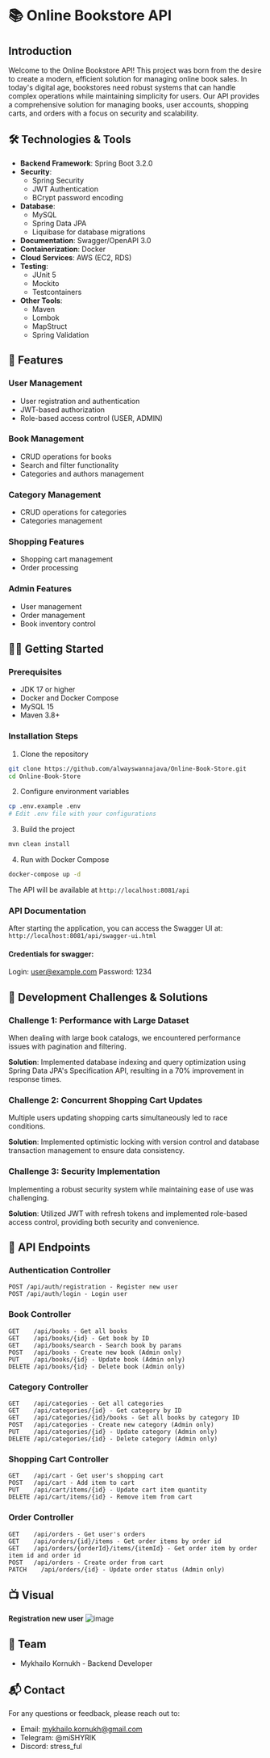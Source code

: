 # 📚 Online Bookstore API

## Introduction
Welcome to the Online Bookstore API! This project was born from the desire to create a modern, efficient solution for managing online book sales. In today's digital age, bookstores need robust systems that can handle complex operations while maintaining simplicity for users. Our API provides a comprehensive solution for managing books, user accounts, shopping carts, and orders with a focus on security and scalability.

## 🛠 Technologies & Tools
- **Backend Framework**: Spring Boot 3.2.0
- **Security**: 
  - Spring Security 
  - JWT Authentication
  - BCrypt password encoding
- **Database**: 
  - MySQL
  - Spring Data JPA
  - Liquibase for database migrations
- **Documentation**: Swagger/OpenAPI 3.0
- **Containerization**: Docker
- **Cloud Services**: AWS (EC2, RDS)
- **Testing**: 
  - JUnit 5
  - Mockito
  - Testcontainers
- **Other Tools**:
  - Maven
  - Lombok
  - MapStruct
  - Spring Validation

## 🚀 Features
### User Management
- User registration and authentication
- JWT-based authorization
- Role-based access control (USER, ADMIN)

### Book Management
- CRUD operations for books
- Search and filter functionality
- Categories and authors management

### Category Management
- CRUD operations for categories
- Categories management

### Shopping Features
- Shopping cart management
- Order processing

### Admin Features
- User management
- Order management
- Book inventory control

## 🏃‍♂️ Getting Started

### Prerequisites
- JDK 17 or higher
- Docker and Docker Compose
- MySQL 15
- Maven 3.8+

### Installation Steps

1. Clone the repository
```bash
git clone https://github.com/alwayswannajava/Online-Book-Store.git
cd Online-Book-Store
```

2. Configure environment variables
```bash
cp .env.example .env
# Edit .env file with your configurations
```

3. Build the project
```bash
mvn clean install
```

4. Run with Docker Compose
```bash
docker-compose up -d
```

The API will be available at `http://localhost:8081/api`

### API Documentation 
After starting the application, you can access the Swagger UI at:
`http://localhost:8081/api/swagger-ui.html`
#### Credentials for swagger: 
Login: user@example.com
Password: 1234

## 🎯 Development Challenges & Solutions

### Challenge 1: Performance with Large Dataset
When dealing with large book catalogs, we encountered performance issues with pagination and filtering. 

**Solution**: Implemented database indexing and query optimization using Spring Data JPA's Specification API, resulting in a 70% improvement in response times.

### Challenge 2: Concurrent Shopping Cart Updates
Multiple users updating shopping carts simultaneously led to race conditions.

**Solution**: Implemented optimistic locking with version control and database transaction management to ensure data consistency.

### Challenge 3: Security Implementation
Implementing a robust security system while maintaining ease of use was challenging.

**Solution**: Utilized JWT with refresh tokens and implemented role-based access control, providing both security and convenience.

## 📝 API Endpoints

### Authentication Controller
```
POST /api/auth/registration - Register new user
POST /api/auth/login - Login user
```

### Book Controller
```
GET    /api/books - Get all books
GET    /api/books/{id} - Get book by ID
GET    /api/books/search - Search book by params
POST   /api/books - Create new book (Admin only)
PUT    /api/books/{id} - Update book (Admin only)
DELETE /api/books/{id} - Delete book (Admin only)
```

### Category Controller
```
GET    /api/categories - Get all categories
GET    /api/categories/{id} - Get category by ID
GET    /api/categories/{id}/books - Get all books by category ID
POST   /api/categories - Create new category (Admin only)
PUT    /api/categories/{id} - Update category (Admin only)
DELETE /api/categories/{id} - Delete category (Admin only)
```

### Shopping Cart Controller
```
GET    /api/cart - Get user's shopping cart
POST   /api/cart - Add item to cart
PUT    /api/cart/items/{id} - Update cart item quantity
DELETE /api/cart/items/{id} - Remove item from cart
```

### Order Controller
```
GET    /api/orders - Get user's orders
GET    /api/orders/{id}/items - Get order items by order id
GET    /api/orders/{orderId}/items/{itemId} - Get order item by order item id and order id
POST   /api/orders - Create order from cart
PATCH    /api/orders/{id} - Update order status (Admin only)
```
## 📺 Visual 
**Registration new user** 
![image](https://github.com/user-attachments/assets/994f7c5d-bb74-4f31-9a07-7e2cc8989062)

## 👥 Team
- Mykhailo Kornukh - Backend Developer

## 📬 Contact
For any questions or feedback, please reach out to:
- Email: mykhailo.kornukh@gmail.com
- Telegram: @miSHYRIK
- Discord: stress_ful
